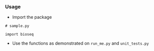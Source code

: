 ### Usage

- Import the package
```
# sample.py

import bioseq
```

- Use the functions as demonstrated on ```run_me.py``` and ```unit_tests.py```
